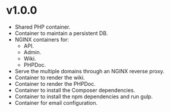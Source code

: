 v1.0.0
======

- Shared PHP container.
- Container to maintain a persistent DB.
- NGINX containers for:
    - API.
    - Admin.
    - Wiki.
    - PHPDoc.
- Serve the multiple domains through an NGINX reverse proxy.
- Container to render the wiki.
- Container to render the PHPDoc.
- Container to install the Composer dependencies.
- Container to install the npm dependencies and run gulp.
- Container for email configuration.

